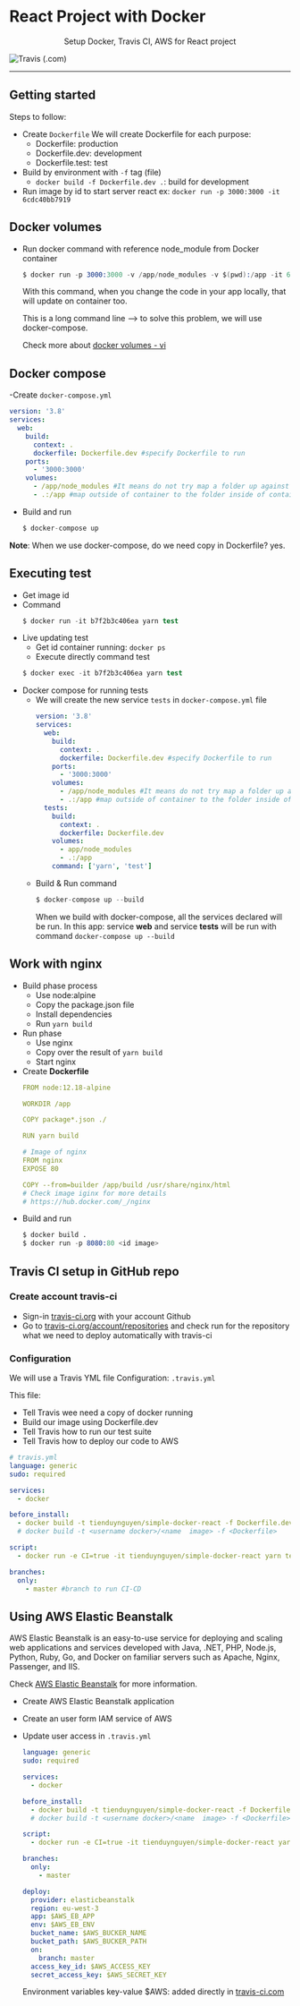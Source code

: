 # React Project with Docker
<p align="center">
Setup Docker, Travis CI, AWS for React project
<p align="center">

![Travis (.com)](https://img.shields.io/travis/com/tienduy-nguyen/simple-docker-react)

---
## Getting started
Steps to follow:
- Create `Dockerfile`
  We will create Dockerfile for each purpose:
  - Dockerfile: production
  - Dockerfile.dev: development
  - Dockerfile.test: test
- Build by environment with `-f` tag (file)
  - `docker build -f Dockerfile.dev .`: build for development
- Run image by id to start server react
  ex: `docker run -p 3000:3000 -it 6cdc40bb7919`

## Docker volumes
- Run docker command with reference node_module from Docker container
  ```s
  $ docker run -p 3000:3000 -v /app/node_modules -v $(pwd):/app -it 6cdc40bb7919 #id image
  ```
  With this command, when you change the code in your app locally, that will update on container too. 

  This is a long command line --> to solve this problem, we will use docker-compose.

  Check more about [docker volumes - vi](https://daothaison.me/docker-3-tim-hieu-ve-docker-phan-3-daothaison1560923507)
  

## Docker compose
-Create `docker-compose.yml`
  ```yml
  version: '3.8'
  services:
    web:
      build:
        context: .
        dockerfile: Dockerfile.dev #specify Dockerfile to run
      ports:
        - '3000:3000'
      volumes:
        - /app/node_modules #It means do not try map a folder up against app/node_modules
        - .:/app #map outside of container to the folder inside of container


  ```

- Build and run
  ```s
  $ docker-compose up
  ```
**Note**: When we use docker-compose, do we need copy in Dockerfile? yes.

## Executing test
- Get image id
- Command
  ```s
  $ docker run -it b7f2b3c406ea yarn test
  ```
- Live updating test
  - Get id container running: `docker ps`
  - Execute directly command test
  ```s
  $ docker exec -it b7f2b3c406ea yarn test
  ```
- Docker compose for running tests
  - We will create the new service `tests` in `docker-compose.yml` file
    ```yml
    version: '3.8'
    services:
      web:
        build:
          context: .
          dockerfile: Dockerfile.dev #specify Dockerfile to run
        ports:
          - '3000:3000'
        volumes:
          - /app/node_modules #It means do not try map a folder up against app/node_modules
          - .:/app #map outside of container to the folder inside of container
      tests:
        build:
          context: .
          dockerfile: Dockerfile.dev
        volumes:
          - app/node_modules
          - .:/app
        command: ['yarn', 'test']

    ```
  - Build & Run command
    ```s
    $ docker-compose up --build
    ```
    When we build with docker-compose, all the services declared will be run. In this app: service **web** and service **tests** will be run with command `docker-compose up --build`

## Work with nginx
- Build phase process
  - Use node:alpine
  - Copy the package.json file
  - Install dependencies
  - Run `yarn build`
- Run phase
  - Use nginx
  - Copy over the result of `yarn build`
  - Start nginx
- Create **Dockerfile**
  ```yml
  FROM node:12.18-alpine

  WORKDIR /app

  COPY package*.json ./

  RUN yarn build

  # Image of nginx
  FROM nginx
  EXPOSE 80

  COPY --from=builder /app/build /usr/share/nginx/html
  # Check image iginx for more details
  # https://hub.docker.com/_/nginx
  ```
- Build and run
  ```s
  $ docker build .
  $ docker run -p 8080:80 <id image>

  ```
## Travis CI setup in GitHub repo
### Create account travis-ci
- Sign-in  [travis-ci.org](https://travis-ci.org) with your account Github
- Go to [travis-ci.org/account/repositories](https://travis-ci.org/account/repositories) and check run for the repository what we need to deploy automatically with travis-ci
### Configuration
We will use a Travis YML file Configuration: `.travis.yml`

This file:
- Tell Travis wee need a copy of docker running
- Build our image using Dockerfile.dev
- Tell Travis how to run our test suite
- Tell Travis how to deploy our code to AWS

```yml
# travis.yml
language: generic
sudo: required

services:
  - docker

before_install:
  - docker build -t tienduynguyen/simple-docker-react -f Dockerfile.dev .
  # docker build -t <username docker>/<name  image> -f <Dockerfile>

script:
  - docker run -e CI=true -it tienduynguyen/simple-docker-react yarn test --coverage

branches:
  only:
    - master #branch to run CI-CD

```
## Using AWS Elastic Beanstalk

AWS Elastic Beanstalk is an easy-to-use service for deploying and scaling web applications and services developed with Java, .NET, PHP, Node.js, Python, Ruby, Go, and Docker on familiar servers such as Apache, Nginx, Passenger, and IIS.

Check [AWS Elastic Beanstalk](https://eu-west-3.console.aws.amazon.com/elasticbeanstalk/home?region=eu-west-3#/welcome) for more information.

- Create AWS Elastic Beanstalk application
- Create an user form IAM service of AWS
- Update user access in `.travis.yml`
  ```yml
  language: generic
  sudo: required

  services:
    - docker

  before_install:
    - docker build -t tienduynguyen/simple-docker-react -f Dockerfile.dev .
    # docker build -t <username docker>/<name  image> -f <Dockerfile>

  script:
    - docker run -e CI=true -it tienduynguyen/simple-docker-react yarn test --coverage

  branches:
    only:
      - master

  deploy:
    provider: elasticbeanstalk
    region: eu-west-3
    app: $AWS_EB_APP
    env: $AWS_EB_ENV
    bucket_name: $AWS_BUCKER_NAME
    bucket_path: $AWS_BUCKER_PATH
    on:
      branch: master
    access_key_id: $AWS_ACCESS_KEY
    secret_access_key: $AWS_SECRET_KEY
  ```

  Environment variables key-value $AWS: added directly in [travis-ci.com](https://travis-ci.com)
